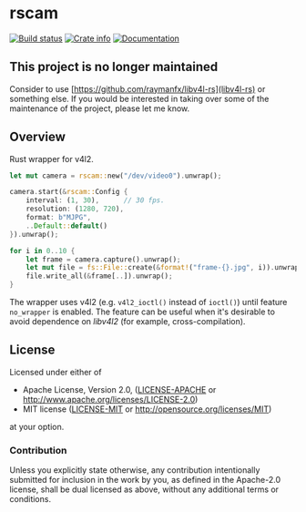 # rscam

[![Build status](https://travis-ci.org/loyd/rscam.svg)](https://travis-ci.org/loyd/rscam)
[![Crate info](https://img.shields.io/crates/v/rscam.svg)](https://crates.io/crates/rscam)
[![Documentation](https://docs.rs/rscam/badge.svg)](https://docs.rs/rscam)

## This project is no longer maintained
Consider to use [https://github.com/raymanfx/libv4l-rs](libv4l-rs) or something else.
If you would be interested in taking over some of the maintenance of the project, please let me know.

## Overview

Rust wrapper for v4l2.

```rust
let mut camera = rscam::new("/dev/video0").unwrap();

camera.start(&rscam::Config {
    interval: (1, 30),      // 30 fps.
    resolution: (1280, 720),
    format: b"MJPG",
    ..Default::default()
}).unwrap();

for i in 0..10 {
    let frame = camera.capture().unwrap();
    let mut file = fs::File::create(&format!("frame-{}.jpg", i)).unwrap();
    file.write_all(&frame[..]).unwrap();
}
```

The wrapper uses v4l2 (e.g. `v4l2_ioctl()` instead of `ioctl()`) until feature `no_wrapper` is enabled. The feature can be useful when it's desirable to avoid dependence on *libv4l2* (for example, cross-compilation).

## License

Licensed under either of

* Apache License, Version 2.0, ([LICENSE-APACHE](LICENSE-APACHE) or http://www.apache.org/licenses/LICENSE-2.0)
* MIT license ([LICENSE-MIT](LICENSE-MIT) or http://opensource.org/licenses/MIT)

at your option.

### Contribution

Unless you explicitly state otherwise, any contribution intentionally submitted for inclusion in the work by you, as defined in the Apache-2.0 license, shall be dual licensed as above, without any additional terms or conditions.
